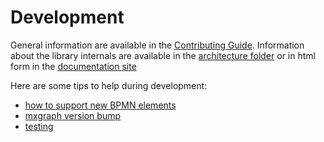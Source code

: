 # Development

General information are available in the [Contributing Guide](../../CONTRIBUTING.md).
Information about the library internals are available in the [architecture folder](./docs/architecture) or in html form in the [documentation site](https://process-analytics.github.io/bpmn-visualization-js/#_architecture_and_development)

Here are some tips to help during development:
- [how to support new BPMN elements](./bpmn-support-how-to.md)
- [mxgraph version bump](./mxgraph-version-bump.md)
- [testing](./testing.md)
